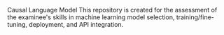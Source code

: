Causal Language Model 
This repository is created for the assessment of the examinee's skills in machine learning model selection, training/fine-tuning, deployment, and API integration. 
